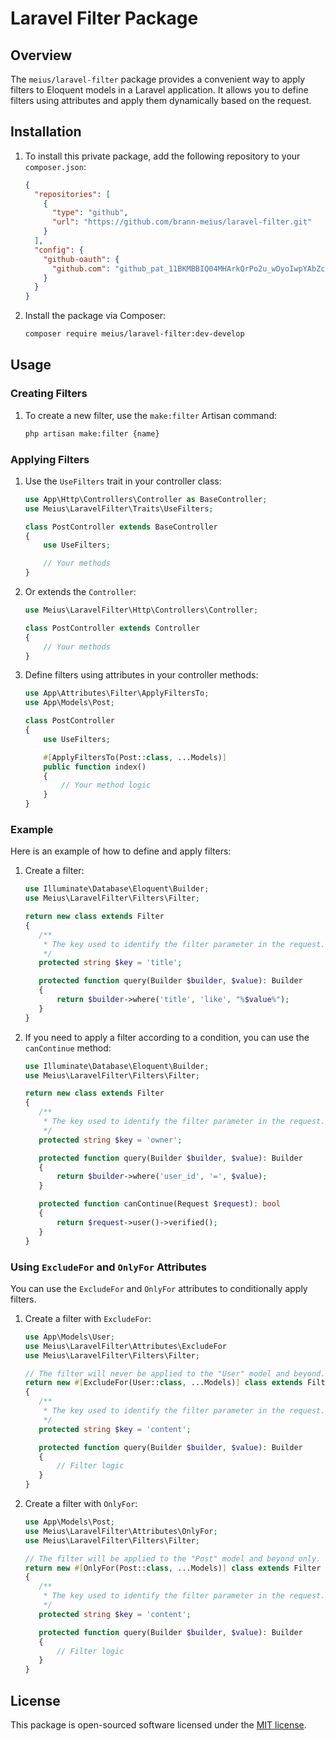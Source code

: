 # Laravel Filter Package

## Overview

The `meius/laravel-filter` package provides a convenient way to apply filters to Eloquent models in a Laravel application. It allows you to define filters using attributes and apply them dynamically based on the request.

## Installation

1. To install this private package, add the following repository to your `composer.json`:
    ```json
    {
      "repositories": [
        {
          "type": "github",
          "url": "https://github.com/brann-meius/laravel-filter.git"
        }
      ],
      "config": {
        "github-oauth": {
          "github.com": "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"
        }
      }
    }
    ```

2. Install the package via Composer:
    ```bash
    composer require meius/laravel-filter:dev-develop
    ```

## Usage

### Creating Filters

1. To create a new filter, use the `make:filter` Artisan command: 
    ```bash 
    php artisan make:filter {name}
    ```

### Applying Filters

1. Use the `UseFilters` trait in your controller class:
    ```php
    use App\Http\Controllers\Controller as BaseController;
    use Meius\LaravelFilter\Traits\UseFilters;

    class PostController extends BaseController
    {
        use UseFilters;

        // Your methods
    }
    ```
2. Or extends the `Controller`:
    ```php
    use Meius\LaravelFilter\Http\Controllers\Controller;

    class PostController extends Controller
    {
        // Your methods
    }
    ```

3. Define filters using attributes in your controller methods:
    ```php
    use App\Attributes\Filter\ApplyFiltersTo;
    use App\Models\Post;

    class PostController
    {
        use UseFilters;

        #[ApplyFiltersTo(Post::class, ...Models)]
        public function index()
        {
            // Your method logic
        }
    }
    ```

### Example

Here is an example of how to define and apply filters:

1. Create a filter:
    ```php
   use Illuminate\Database\Eloquent\Builder;
   use Meius\LaravelFilter\Filters\Filter;

   return new class extends Filter
   {
       /**
        * The key used to identify the filter parameter in the request.
        */
       protected string $key = 'title';

       protected function query(Builder $builder, $value): Builder
       {
           return $builder->where('title', 'like', "%$value%");
       }
   }
   ```

2. If you need to apply a filter according to a condition, you can use the `canContinue` method:
    ```php
   use Illuminate\Database\Eloquent\Builder;
   use Meius\LaravelFilter\Filters\Filter;

   return new class extends Filter
   {
       /**
        * The key used to identify the filter parameter in the request.
        */
       protected string $key = 'owner';

       protected function query(Builder $builder, $value): Builder
       {
           return $builder->where('user_id', '=', $value);
       }        
   
       protected function canContinue(Request $request): bool
       {
           return $request->user()->verified();
       }
   }
   ```

### Using `ExcludeFor` and `OnlyFor` Attributes

You can use the `ExcludeFor` and `OnlyFor` attributes to conditionally apply filters.

1. Create a filter with `ExcludeFor`:
    ```php
    use App\Models\User;
    use Meius\LaravelFilter\Attributes\ExcludeFor
    use Meius\LaravelFilter\Filters\Filter;

    // The filter will never be applied to the "User" model and beyond.
    return new #[ExcludeFor(User::class, ...Models)] class extends Filter
    {
       /**
        * The key used to identify the filter parameter in the request.
        */
       protected string $key = 'content';

       protected function query(Builder $builder, $value): Builder
       {
           // Filter logic
       }
    }
    ```

2. Create a filter with `OnlyFor`:
    ```php
    use App\Models\Post;
    use Meius\LaravelFilter\Attributes\OnlyFor;
    use Meius\LaravelFilter\Filters\Filter;

    // The filter will be applied to the "Post" model and beyond only.
    return new #[OnlyFor(Post::class, ...Models)] class extends Filter
    {
       /**
        * The key used to identify the filter parameter in the request.
        */
       protected string $key = 'content';

       protected function query(Builder $builder, $value): Builder
       {
           // Filter logic
       }
    }
    ```

## License

This package is open-sourced software licensed under the [MIT license](LICENSE.md).
